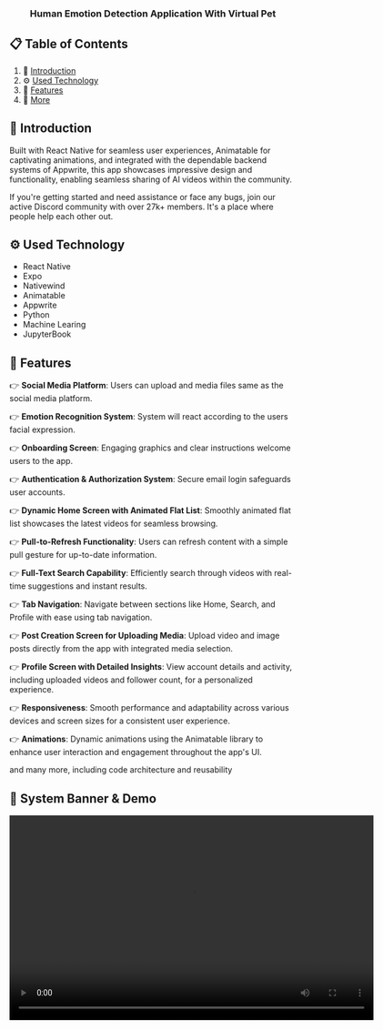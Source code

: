 <div align="center">
  <h3 align="center">Human Emotion Detection Application With Virtual Pet</h3>
</div>

## 📋 <a name="table">Table of Contents</a>

1. 🤖 [Introduction](#introduction)
2. ⚙️ [Used Technology](#tech-stack)
3. 🔋 [Features](#features)
4. 🚀 [More](#more)

## <a name="introduction">🤖 Introduction</a>

Built with React Native for seamless user experiences, Animatable for captivating animations, and integrated with the dependable backend systems of Appwrite, 
this app showcases impressive design and functionality, enabling seamless sharing of AI videos within the community.

If you're getting started and need assistance or face any bugs, join our active Discord community with over 27k+ members. It's a place where people help each other out.

## <a name="tech-stack">⚙️ Used Technology</a>

- React Native
- Expo
- Nativewind
- Animatable
- Appwrite
- Python
- Machine Learing
- JupyterBook

## <a name="features">🔋 Features</a>

👉 **Social Media Platform**: Users can upload and media files same as the social media platform.

👉 **Emotion Recognition System**: System will react according to the users facial expression.

👉 **Onboarding Screen**: Engaging graphics and clear instructions welcome users to the app.

👉 **Authentication & Authorization System**: Secure email login safeguards user accounts.

👉 **Dynamic Home Screen with Animated Flat List**: Smoothly animated flat list showcases the latest videos for seamless browsing.

👉 **Pull-to-Refresh Functionality**: Users can refresh content with a simple pull gesture for up-to-date information.

👉 **Full-Text Search Capability**: Efficiently search through videos with real-time suggestions and instant results.

👉 **Tab Navigation**: Navigate between sections like Home, Search, and Profile with ease using tab navigation.

👉 **Post Creation Screen for Uploading Media**: Upload video and image posts directly from the app with integrated media selection.

👉 **Profile Screen with Detailed Insights**: View account details and activity, including uploaded videos and follower count, for a personalized experience.

👉 **Responsiveness**: Smooth performance and adaptability across various devices and screen sizes for a consistent user experience.

👉 **Animations**: Dynamic animations using the Animatable library to enhance user interaction and engagement throughout the app's UI.

and many more, including code architecture and reusability 

## <a name="more">🚀 System Banner & Demo</a>

<video width="640" height="360" controls>
  <source src="https://github.com/DimanthaWalallawita/ResearchProject-ReactNative-Mobile-Application/blob/master/assets/first.mp4" type="video/mp4">
  Your browser does not support the video tag.
</video>


#
